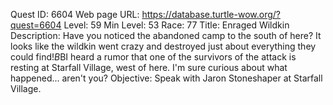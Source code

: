 Quest ID: 6604
Web page URL: https://database.turtle-wow.org/?quest=6604
Level: 59
Min Level: 53
Race: 77
Title: Enraged Wildkin
Description: Have you noticed the abandoned camp to the south of here? It looks like the wildkin went crazy and destroyed just about everything they could find!$B$BI heard a rumor that one of the survivors of the attack is resting at Starfall Village, west of here. I'm sure curious about what happened... aren't you?
Objective: Speak with Jaron Stoneshaper at Starfall Village.
